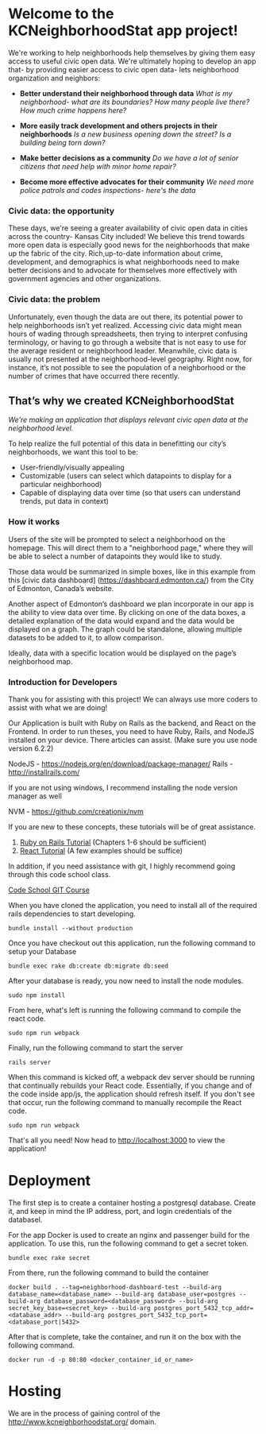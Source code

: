 # Welcome to the KCNeighborhoodStat app project! 

We're working  to help neighborhoods help themselves by giving them easy access to useful civic open data.
We're ultimately hoping to develop an app that- by providing easier access to civic open data- lets neighborhood
organization and neighbors:

*  **Better understand their neighborhood through data**
*What is my neighborhood- what are its boundaries? How many people live there? How much crime happens here?*

*  **More easily track development and others projects in their neighborhoods**
*Is a new business opening  down the street? Is a building being torn down?*

*  **Make better decisions as a community**
*Do we have a lot of senior citizens that need help with minor home repair?*

*  **Become more effective advocates for their community**
*We need more police patrols and codes inspections- here's the data*

### Civic data: the opportunity

These days, we're seeing a greater availability of civic open data in cities
across the country- Kansas City included! We believe this trend towards more open data is especially good news for
the neighborhoods that make up the fabric of the city. Rich,up-to-date information about crime, development, and demographics is what neighborhoods need to make better decisions and to advocate for themselves more effectively with government agencies and other organizations.

### Civic data: the problem

Unfortunately, even though the data are out there,  its potential power to help neighborhoods isn’t yet realized.
Accessing civic data might mean hours of wading through spreadsheets, then trying to interpret confusing terminology, or having to go through a website that is not easy to use for the average resident or neighborhood leader.
Meanwhile, civic data is usually not presented at the neighborhood-level geography. Right now, for instance, it’s not possible to see the population of a neighborhood or the number of crimes that have occurred there recently.

## That’s why we created KCNeighborhoodStat
*We’re making an application that displays relevant civic open data at the neighborhood level.*

To help realize the full potential of this data in benefitting our city’s neighborhoods, we want this tool to be:

* User-friendly/visually appealing
* Customizable (users can select which datapoints to display for a particular neighborhood)
* Capable of displaying data over time (so that users can understand trends, put data in context)

### How it works
Users of the site will be prompted to select a neighborhood on the homepage. This will direct them to a "neighborhood page,"
where they will be able to select a number of datapoints they would like to study.

Those data would be summarized in simple boxes, like in this example from this [civic data dashboard] (https://dashboard.edmonton.ca/) from the City of Edmonton, Canada’s website.

Another aspect of Edmonton’s dashboard we plan incorporate in our app is the ability to view data over time. By clicking on one of the data boxes, a detailed explanation of the data would expand and the data would be displayed on a graph. The graph could be standalone, allowing multiple datasets to be added to it, to allow comparison.

Ideally, data with a specific location would be displayed on the page’s neighborhood map.

### Introduction for Developers
Thank you for assisting with this project! We can always use more coders to assist with what we are doing!

Our Application is built with Ruby on Rails as the backend, and React on the Frontend. In order to run theses, you need to have Ruby, Rails, and NodeJS installed on your device. There articles can assist. (Make sure you use node version 6.2.2)

NodeJS - https://nodejs.org/en/download/package-manager/
Rails - http://installrails.com/

If you are not using windows, I recommend installing the node version manager as well

NVM - https://github.com/creationix/nvm

If you are new to these concepts, these tutorials will be of great assistance.

1. [Ruby on Rails Tutorial](https://www.railstutorial.org/book) (Chapters 1-6 should be sufficient)
2. [React Tutorial](https://facebook.github.io/react/tutorial/tutorial.html) (A few examples should be suffice)

In addition, if you need assistance with git, I highly recommend going through this code school class.

[Code School GIT Course](https://www.codeschool.com/courses/try-git)

When you have cloned the application, you need to install all of the required rails dependencies to start developing.

    bundle install --without production

Once you have checkout out this application, run the following command to setup your Database

    bundle exec rake db:create db:migrate db:seed

After your database is ready, you now need to install the node modules.

    sudo npm install

From here, what's left is running the following command to compile the react code.

    sudo npm run webpack

Finally, run the following command to start the server

    rails server

When this command is kicked off, a webpack dev server should be running that continually rebuilds your React code. Essentially, if you change and of the code inside app/js, the application should refresh itself. If you don't see that occur, run the following command to manually recompile the React code.

    sudo npm run webpack

That's all you need! Now head to <http://localhost:3000> to view the application!

# Deployment

The first step is to create a container hosting a postgresql database. Create it, and keep in mind the IP address, port, and login credentials of the databasel.

For the app Docker is used to create an nginx and passenger build for the application. To use this, run the following command to get a secret token.

    bundle exec rake secret

From there, run the following command to build the container

    docker build . --tag=neighborhood-dashboard-test --build-arg database_name=<database_name> --build-arg database_user=postgres --build-arg database_password=<database_password> --build-arg secret_key_base=<secret_key> --build-arg postgres_port_5432_tcp_addr=<database_addr> --build-arg postgres_port_5432_tcp_port=<database_port|5432>

After that is complete, take the container, and run it on the box with the following command.

    docker run -d -p 80:80 <docker_container_id_or_name>


# Hosting

We are in the process of gaining control of the http://www.kcneighborhoodstat.org/ domain.

